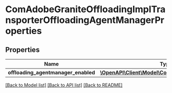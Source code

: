# ComAdobeGraniteOffloadingImplTransporterOffloadingAgentManagerProperties

## Properties
Name | Type | Description | Notes
------------ | ------------- | ------------- | -------------
**offloading_agentmanager_enabled** | [**\OpenAPI\Client\Model\ConfigNodePropertyBoolean**](ConfigNodePropertyBoolean.md) |  | [optional] 

[[Back to Model list]](../README.md#documentation-for-models) [[Back to API list]](../README.md#documentation-for-api-endpoints) [[Back to README]](../README.md)


